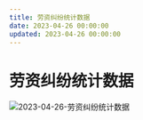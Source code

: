 ```yaml
---
title: 劳资纠纷统计数据
date: 2023-04-26 00:00:00
updated: 2023-04-26 00:00:00
---
```


# 劳资纠纷统计数据

![2023-04-26-劳资纠纷统计数据](assets/2023-04-26-劳资纠纷统计数据.jpeg)

